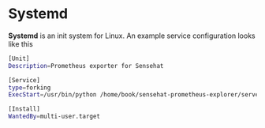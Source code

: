 # Systemd

**Systemd** is an init system for Linux. An example service configuration looks
like this

```sh
[Unit]
Description=Prometheus exporter for Sensehat

[Service]
type=forking
ExecStart=/usr/bin/python /home/book/sensehat-prometheus-explorer/server.py

[Install]
WantedBy=multi-user.target
```
